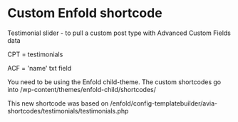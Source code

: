 # Custom Enfold shortcode 

Testimonial slider - to pull a custom post type with Advanced Custom Fields data

CPT = testimonials

ACF = 'name' txt field

You need to be using the Enfold child-theme. The custom shortcodes go into /wp-content/themes/enfold-child/shortcodes/

This new shortcode was based on /enfold/config-templatebuilder/avia-shortcodes/testimonials/testimonials.php
